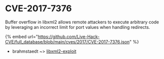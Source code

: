 # CVE-2017-7376

Buffer overflow in libxml2 allows remote attackers to execute arbitrary code by leveraging an incorrect limit for port values when handling redirects.

{% embed url="https://github.com/Live-Hack-CVE/full_database/blob/main/cves/2017/CVE-2017-7376.json" %}


* brahmstaedt ~> [libxml2-exploit](https://zeste.alice-snow.ru/2017/database/cve-2017-7376/libxml2-exploit-brahmstaedt)